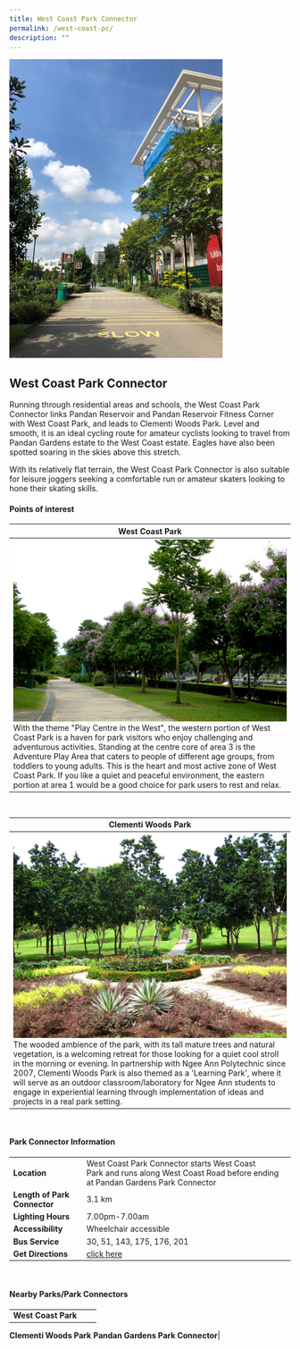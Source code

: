 ```yaml
---
title: West Coast Park Connector
permalink: /west-coast-pc/
description: ""
---
```

![West Coast Park Connector](/images/west%20coast%20park%20connector.jpg)

## West Coast Park Connector

Running through residential areas and schools, the West Coast Park Connector links Pandan Reservoir and Pandan Reservoir Fitness Corner with West Coast Park, and leads to Clementi Woods Park. Level and smooth, it is an ideal cycling route for amateur cyclists looking to travel from Pandan Gardens estate to the West Coast estate. Eagles have also been spotted soaring in the skies above this stretch.

With its relatively flat terrain, the West Coast Park Connector is also suitable for leisure joggers seeking a comfortable run or amateur skaters looking to hone their skating skills.


#### Points of interest

| **West Coast Park**| 
| -------- | 
|![West Coast Park](/images/west%20coast%20park.jpg) With the theme "Play Centre in the West", the western portion of West Coast Park is a haven for park visitors who enjoy challenging and adventurous activities. Standing at the centre core of area 3 is the Adventure Play Area that caters to people of different age groups, from toddlers to young adults. This is the heart and most active zone of West Coast Park. If you like a quiet and peaceful environment, the eastern portion at area 1 would be a good choice for park users to rest and relax.

<br>

| **Clementi Woods Park**| 
| -------- | 
|![Clementi Woods Park](/images/clementi%20woods%20park.JPG) The wooded ambience of the park, with its tall mature trees and natural vegetation, is a welcoming retreat for those looking for a quiet cool stroll in the morning or evening. In partnership with Ngee Ann Polytechnic since 2007, Clementi Woods Park is also themed as a 'Learning Park', where it will serve as an outdoor classroom/laboratory for Ngee Ann students to engage in experiential learning through implementation of ideas and projects in a real park setting.

<br>

#### Park Connector Information

|  |  |  |
| -------- | -------- | -------- |
| **Location** | West Coast Park Connector starts&nbsp;West Coast Park&nbsp;and runs along&nbsp;West Coast Road&nbsp;before ending at&nbsp;Pandan Gardens Park Connector |
| **Length of Park Connector** | 3.1 km  |
| **Lighting Hours** | 7.00pm-7.00am |
| **Accessibility** | Wheelchair accessible|
| **Bus Service** | 30, 51, 143, 175, 176, 201 |
| **Get Directions** | [click here](https://www.onemap.gov.sg/?lat=1.3109122&amp;lng=103.7562921) |

<br>

#### Nearby Parks/Park Connectors

|   |  |  |
| -------- | -------- | -------- |
| **West Coast Park**
**Clementi Woods Park**
**Pandan Gardens Park Connector**|